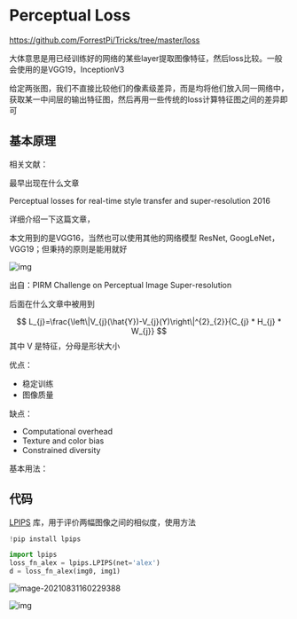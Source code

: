 # Perceptual Loss

https://github.com/ForrestPi/Tricks/tree/master/loss





大体意思是用已经训练好的网络的某些layer提取图像特征，然后loss比较。一般会使用的是VGG19，InceptionV3

给定两张图，我们不直接比较他们的像素级差异，而是均将他们放入同一网络中，获取某一中间层的输出特征图，然后再用一些传统的loss计算特征图之间的差异即可



## 基本原理





相关文献：

最早出现在什么文章

Perceptual losses for real-time style transfer and super-resolution 2016

详细介绍一下这篇文章，

本文用到的是VGG16，当然也可以使用其他的网络模型 ResNet, GoogLeNet，VGG19；但秉持的原则是能用就好



![img](https://pica.zhimg.com/80/v2-14c2f167f71b5872f17afe6d23aa3cb7_1440w.jpg?source=1940ef5c)

出自：PIRM Challenge on Perceptual Image Super-resolution



后面在什么文章中被用到


$$
L_{j}=\frac{\left\|V_{j}(\hat{Y})-V_{j}(Y)\right\|^{2}_{2}}{C_{j} * H_{j} * W_{j}}
$$
其中 V 是特征，分母是形状大小



优点：

- 稳定训练
- 图像质量



缺点：

- Computational overhead
- Texture and color bias
- Constrained diversity



基本用法：



## 代码

[LPIPS](https://github.com/richzhang/PerceptualSimilarity) 库，用于评价两幅图像之间的相似度，使用方法

```python
!pip install lpips

import lpips
loss_fn_alex = lpips.LPIPS(net='alex')
d = loss_fn_alex(img0, img1)
```











![image-20210831160229388](C:\Users\zhiyuyang4\AppData\Roaming\Typora\typora-user-images\image-20210831160229388.png)

![img](https://github.com/boschresearch/OASIS/raw/master/iclr2021_oasis_poster.png)

